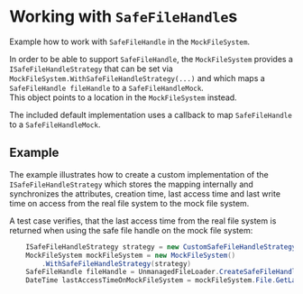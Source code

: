 # Working with `SafeFileHandle`s
Example how to work with `SafeFileHandle` in the `MockFileSystem`.

In order to be able to support `SafeFileHandle`, the `MockFileSystem` provides a `ISafeFileHandleStrategy`
that can be set via `MockFileSystem.WithSafeFileHandleStrategy(...)` and which maps a `SafeFileHandle fileHandle`
to a `SafeFileHandleMock`.  
This object points to a location in the `MockFileSystem` instead.

The included default implementation uses a callback to map `SafeFileHandle` to a `SafeFileHandleMock`.

## Example
The example illustrates how to create a custom implementation of the `ISafeFileHandleStrategy` which stores the
mapping internally and synchronizes the attributes, creation time, last access time and last write time on access
from the real file system to the mock file system.

A test case verifies, that the last access time from the real file system is returned when using the safe file handle
on the mock file system:
```csharp
    ISafeFileHandleStrategy strategy = new CustomSafeFileHandleStrategy(...);
    MockFileSystem mockFileSystem = new MockFileSystem()
	    .WithSafeFileHandleStrategy(strategy)
    SafeFileHandle fileHandle = UnmanagedFileLoader.CreateSafeFileHandle(pathToFileOnRealFileSystem);
    DateTime lastAccessTimeOnMockFileSystem = mockFileSystem.File.GetLastAccessTime(fileHandle);
```
